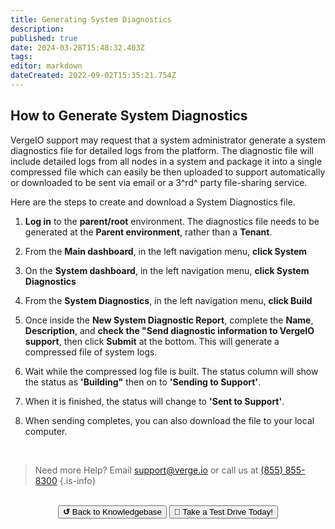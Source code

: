 ```yaml
---
title: Generating System Diagnostics
description: 
published: true
date: 2024-03-28T15:48:32.403Z
tags: 
editor: markdown
dateCreated: 2022-09-02T15:35:21.754Z
---
```


## How to Generate System Diagnostics

VergeIO support may request that a system administrator generate a system diagnostics file for detailed logs from the platform. The diagnostic file will include detailed logs from all nodes in a system and package it into a single compressed file which can easily be then uploaded to support automatically or downloaded to be sent via email or a 3^rd^ party file-sharing service.

Here are the steps to create and download a System Diagnostics file.
1. **Log in** to the **parent/root** environment.  The diagnostics file needs to be generated at the **Parent environment**, rather than a **Tenant**.
1. From the **Main dashboard**, in the left navigation menu, **click System**
1. On the **System dashboard**, in the left navigation menu, **click System Diagnostics**
1. From the **System Diagnostics**, in the left navigation menu, **click Build**

1. Once inside the **New System Diagnostic Report**, complete the **Name**, **Description**, and **check the "Send diagnostic information to VergeIO support**, then click **Submit** at the bottom. This will generate a compressed file of system logs.
1. Wait while the compressed log file is built. The status column will show the status as **'Building"** then on to **'Sending to Support'**.
1. When it is finished, the status will change to **'Sent to Support'**.
1. When sending completes, you can also download the file to your local computer.

<br>

> Need more Help? Email <a href="mailto:support@verge.io?subject=Support Inquiry" target="_blank" rel="noopener noreferrer">support@verge.io</a> or call us at <a href="tel:+855-855-8300">(855) 855-8300</a>
{.is-info}

<br>
<div style="text-align: center">
  <a href="https://wiki.verge.io/en/public/kb"><button class="button-grey"> <b>↺</b> Back to Knowledgebase</button></a>
<a href="https://www.verge.io/test-drive"><button class="button-orange">🚗 Take a Test Drive Today!</button></a>
</div>